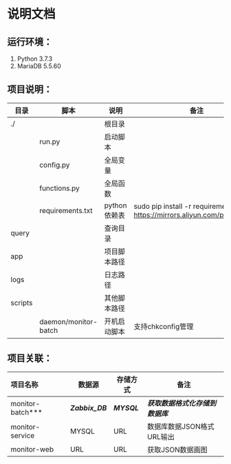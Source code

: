 # 说明文档

## 运行环境：

1. Python 3.7.3
2. MariaDB 5.5.60



## 项目说明：

| 目录    | 脚本                 | 说明         | 备注                                                         |
| ------- | -------------------- | ------------ | ------------------------------------------------------------ |
| ./      |                      | 根目录       |                                                              |
|         | run.py               | 启动脚本     |                                                              |
|         | config.py            | 全局变量     |                                                              |
|         | functions.py         | 全局函数     |                                                              |
|         | requirements.txt     | python依赖表 | sudo pip install -r requirements.txt -i https://mirrors.aliyun.com/pypi/simple/ |
| query   |                      | 查询目录     |                                                              |
| app     |                      | 项目脚本路径 |                                                              |
| logs    |                      | 日志路径     |                                                              |
| scripts |                      | 其他脚本路径 |                                                              |
|         | daemon/monitor-batch | 开机启动脚本 | 支持chkconfig管理                                            |



## 项目关联：

| 项目名称         | 数据源          | 存储方式    | 备注                             |
| :--------------- | --------------- | ----------- | -------------------------------- |
| monitor-batch*** | ***Zabbix_DB*** | ***MYSQL*** | ***获取数据格式化存储到数据库*** |
| monitor-service  | MYSQL           | URL         | 数据库数据JSON格式URL输出        |
| monitor-web      | URL             | URL         | 获取JSON数据画图                 |

